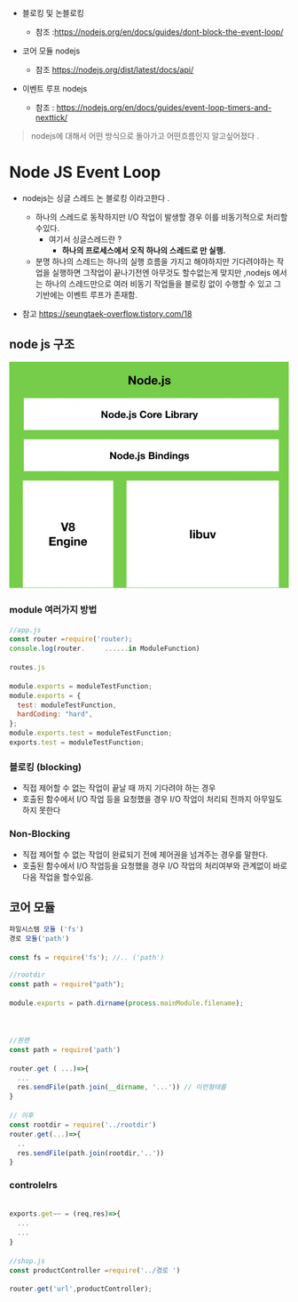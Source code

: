 - 블로킹 및 논블로킹

  - 참조 :https://nodejs.org/en/docs/guides/dont-block-the-event-loop/

- 코어 모듈 nodejs
  - 참조 https://nodejs.org/dist/latest/docs/api/
- 이벤트 루프 nodejs
  - 참조 : https://nodejs.org/en/docs/guides/event-loop-timers-and-nexttick/

> nodejs에 대해서 어떤 방식으로 돌아가고 어떤흐름인지 알고싶어졌다 .

# Node JS Event Loop

- nodejs는 싱글 스레드 논 블로킹 이라고한다 .

  - 하나의 스레드로 동작하지만 I/O 작업이 발생할 경우 이를 비동기적으로 처리할수있다.
    - 여기서 싱글스레드란 ?
      - <b>하나의 프로세스에서 오직 하나의 스레드로 만 실행.</b>
  - 분명 하나의 스레드는 하나의 실행 흐름을 가지고 해야하지만 기다려야하는 작업을 실행하면 그작업이 끝나기전엔 아무것도 할수없는게 맞지만 ,nodejs 에서는 하나의 스레드만으로 여러 비동기 작업들을 블로킹
    없이 수행할 수 있고 그 기반에는 이벤트 루프가 존재함.

- 참고 https://seungtaek-overflow.tistory.com/18

## node js 구조

<img src="./images/nodejs.png"/>

### module 여러가지 방법

```javascript
//app.js
const router =require('router);
console.log(router.     ......in ModuleFunction)

routes.js

module.exports = moduleTestFunction;
module.exports = {
  test: moduleTestFunction,
  hardCoding: "hard",
};
module.exports.test = moduleTestFunction;
exports.test = moduleTestFunction;
```

### 블로킹 (blocking)

- 직접 제어할 수 없는 작업이 끝날 때 까지 기다려야 하는 경우
- 호출된 함수에서 I/O 작업 등을 요청했을 경우 I/O 작업이 처리되 전까지 아무일도 하지 못한다

### Non-Blocking

- 직접 제어할 수 없는 작업이 완료되기 전에 제어권을 넘겨주는 경우를 말한다.
- 호출된 함수에서 I/O 작업등을 요청했을 경우 I/O 작업의 처리여부와 관계없이 바로 다음 작업을 할수있음.

## 코어 모듈

```javascript
파일시스템 모듈 ('fs')
경로 모듈('path')

const fs = require('fs'); //.. ('path')
```

```javascript
//rootdir
const path = require("path");

module.exports = path.dirname(process.mainModule.filename);



//원랜
const path = require('path')

router.get ( ...)=>{
  ...
  res.sendFile(path.join(__dirname, '...')) // 이런형태를
}

// 이후
const rootdir = require('../rootdir')
router.get(...)=>{
  ..
  res.sendFile(path.join(rootdir,'..'))
}

```

### controlelrs

```javascript

exports.get~~ = (req,res)=>{
  ...
  ...
}

//shop.js
const productController =require('../경로 ')

router.get('url',productController);

```
